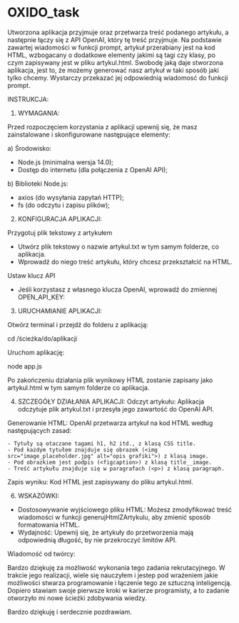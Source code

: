 # OXIDO_task

Utworzona aplikacja przyjmuje oraz przetwarza treść podanego artykułu, a następnie łączy się z API OpenAI, który tę treść przyjmuje. Na podstawie zawartej wiadomości w funkcji prompt, artykuł przerabiany jest na kod HTML, wzbogacany o dodatkowe elementy jakimi są tagi czy klasy, po czym zapisywany jest w pliku artykul.html. Swobodę jaką daje stworzona aplikacja, jest to, że możemy generować nasz artykuł w taki sposób jaki tylko chcemy. Wystarczy przekazać jej odpowiednią wiadomosć do funkcji prompt.

INSTRUKCJA:
1. WYMAGANIA:

Przed rozpoczęciem korzystania z aplikacji upewnij się, że masz zainstalowane i skonfigurowane następujące elementy:

a) Środowisko:
- Node.js (minimalna wersja 14.0);
- Dostęp do internetu (dla połączenia z OpenAI API);

b) Biblioteki Node.js:
- axios (do wysyłania zapytań HTTP);
- fs (do odczytu i zapisu plików);

2. KONFIGURACJA APLIKACJI:

Przygotuj plik tekstowy z artykułem
- Utwórz plik tekstowy o nazwie artykul.txt w tym samym folderze, co aplikacja.
- Wprowadź do niego treść artykułu, który chcesz przekształcić na HTML.

Ustaw klucz API
- Jeśli korzystasz z własnego klucza OpenAI, wprowadź do zmiennej OPEN_API_KEY:

3. URUCHAMIANIE APLIKACJI:

Otwórz terminal i przejdź do folderu z aplikacją:

cd /ścieżka/do/aplikacji

Uruchom aplikację:

node app.js

Po zakończeniu działania plik wynikowy HTML zostanie zapisany jako artykul.html w tym samym folderze co aplikacja.

4. SZCZEGÓŁY DZIAŁANIA APLIKACJI:
Odczyt artykułu:
    Aplikacja odczytuje plik artykul.txt i przesyła jego zawartość do OpenAI API.

Generowanie HTML:
    OpenAI przetwarza artykuł na kod HTML według następujących zasad:

    - Tytuły są otaczane tagami h1, h2 itd., z klasą CSS title.
    - Pod każdym tytułem znajduje się obrazek (<img src="image_placeholder.jpg" alt="opis grafiki">) z klasą image.
    - Pod obrazkiem jest podpis (<figcaption>) z klasą title__image.
    - Treść artykułu znajduje się w paragrafach (<p>) z klasą paragraph.

Zapis wyniku:
    Kod HTML jest zapisywany do pliku artykul.html.

6. WSKAZÓWKI:
- Dostosowywanie wyjściowego pliku HTML: Możesz zmodyfikować treść wiadomości w funkcji generujHtmlZArtykulu, aby zmienić sposób formatowania HTML.
- Wydajność: Upewnij się, że artykuły do przetworzenia mają odpowiednią długość, by nie przekroczyć limitów API.

Wiadomość od twórcy:

Bardzo dziękuję za możliwość wykonania tego zadania rekrutacyjnego. W trakcie jego realizacji, wiele się nauczyłem i jestep pod wrażeniem jakie możliwości stwarza programowanie i łączenie tego ze sztuczną inteligencją. Dopiero stawiam swoje pierwsze kroki w karierze programisty, a to zadanie otworzyło mi nowe ścieżki zdobywania wiedzy.

Bardzo dziękuję i serdecznie pozdrawiam.
